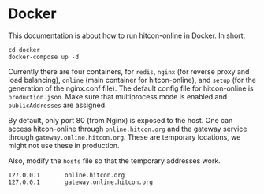 # Docker

This documentation is about how to run hitcon-online in Docker.
In short:
```
cd docker
docker-compose up -d
```

Currently there are four containers, for `redis`, `nginx` (for reverse proxy and load balancing), `online` (main container for hitcon-online), and `setup` (for the generation of the nginx.conf file). The default config file for hitcon-online is `production.json`. Make sure that multiprocess mode is enabled and `publicAddresses` are assigned.

By default, only port 80 (from Nginx) is exposed to the host. One can access hitcon-online through `online.hitcon.org` and the gateway service through `gateway.online.hitcon.org`.  These are temporary locations, we might not use these in production.

Also, modify the `hosts` file so that the temporary addresses work.
```
127.0.0.1       online.hitcon.org
127.0.0.1       gateway.online.hitcon.org
```